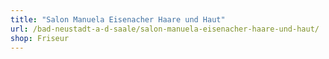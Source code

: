 ```yaml
---
title: "Salon Manuela Eisenacher Haare und Haut"
url: /bad-neustadt-a-d-saale/salon-manuela-eisenacher-haare-und-haut/
shop: Friseur
---
```

